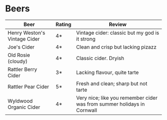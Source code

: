 # Beers

| Beer | Rating | Review |
| --- | --- | --- |
| Henry Weston's Vintage Cider | 4* | Vintage cider: classic but my god is it strong |
| Joe's Cider                  | 4* | Clean and crisp but lacking pizazz |
| Old Rosie (cloudy)           | 4* | Classic cider.  Dryish |
| Rattler Berry Cider          | 3* | Lacking flavour, quite tarte |
| Rattler Pear Cider           | 5* | Fresh and clean; sharp but not tarte |
| Wyldwood Organic Cider       | 4* | Very nice; like you remember cider was from summer holidays in Cornwall |
